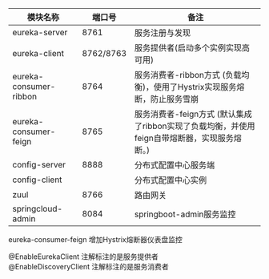  模块名称 | 端口号 | 备注 
 --- | --- | --- 
eureka-server|8761|服务注册与发现
eureka-client|8762/8763|服务提供者(启动多个实例实现高可用)
eureka-consumer-ribbon|8764|服务消费者-ribbon方式 (负载均衡)，使用了Hystrix实现服务熔断，防止服务雪崩
eureka-consumer-feign|8765|服务消费者-feign方式 (默认集成了ribbon实现了负载均衡，并使用feign自带熔断器，实现服务熔断。)
config-server|8888|分布式配置中心服务端
config-client||分布式配置中心实例
zuul|8766|路由网关
springcloud-admin|8084|springboot-admin服务监控


eureka-consumer-feign 增加Hystrix熔断器仪表盘监控

@EnableEurekaClient 注解标注的是服务提供者  
@EnableDiscoveryClient  注解标注的是服务消费者